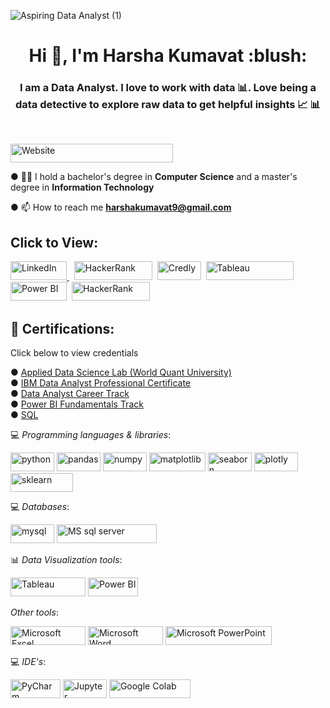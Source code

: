 ![Aspiring Data Analyst (1)](https://user-images.githubusercontent.com/87359806/201467211-bf344b1b-2d8c-4df4-992f-47634274a130.png)

<h1 align="center">Hi 👋, I'm Harsha Kumavat :blush: </h1> 
<h3 align="center">I am a Data Analyst. I love to work with data 📊. Love being a data detective to explore raw data to get helpful insights 📈 📊</h3><br />

<a href="https://20harsha.github.io/Harsha20.github.io/" target="blank"><img src="https://img.shields.io/badge/Portfolio%20Website%20(Click%20here)-light%20red" alt="Website" width="260" height="30"/></a>

● 👩‍🎓 I hold a bachelor's degree in **Computer Science** and a master's degree in **Information Technology**

● 📫 How to reach me **harshakumavat9@gmail.com** 
<br />

<h2>Click to View: </h2>
<p align="left">
<a href="https://linkedin.com/in/harshakumavat2000" target="blank"><img src="https://img.shields.io/badge/LinkedIn-lightblue" alt="LinkedIn" width="90" height="30"/> </a>&nbsp
<a href="https://www.hackerrank.com/harshakumawat201" target="blank"><img src="https://img.shields.io/badge/HackerRank-black" alt="HackerRank" width="125" height="30"/></a>&nbsp
<a href="https://www.credly.com/users/harsha-kumavat/badges" target="blank"><img src="https://img.shields.io/badge/Credly-orange" alt="Credly" width="70" height="30"/></a>&nbsp
<a href="https://public.tableau.com/app/profile/harsha3818" target="blank"><img src="https://img.shields.io/badge/Tableau%20Public-lightblue" alt="Tableau" width="140" height="30"/></a>&nbsp
<a href="https://www.novypro.com/profile_projects/harsha-kumavat4209" target="blank"><img src="https://img.shields.io/badge/Power%20BI-yellow" alt="Power BI" width="90" height="30"/></a>&nbsp
<a href="https://harshakumavat.medium.com/" target="blank"><img src="https://img.shields.io/badge/Medium(Blog)-black" alt="HackerRank" width="125" height="30"/></a>

</p>
<h2 align="left"> 🥇 Certifications:</h2> Click below to view credentials
<p>
● <a href="https://www.credly.com/badges/9773cbd2-ac57-4bd6-a17e-59af57df2658/public_url">Applied Data Science Lab (World Quant University)</a>
<br />
● <a href="https://coursera.org/share/b72f5d31e4dfd3541ab9c9515942d819">IBM Data Analyst Professional Certificate</a>
<br />
● <a href="https://learn.365datascience.com/certificates/DD-361B602AA4/">Data Analyst Career Track</a>
<br />
● <a href="https://drive.google.com/file/d/1tAeV3ztmr2U-2o9nFYhb5PFKOU-tBeu4/view">Power BI Fundamentals Track</a>
<br />
● <a href="https://learn.365datascience.com/certificates/CC-5753BDFE2B/">SQL</a>
</p>

💻 *Programming languages & libraries*: 

<p align="left"> 
 <img src="https://img.shields.io/badge/Python-blue" alt="python" width="70" height="30"/> 
 <img src="https://img.shields.io/badge/Pandas-purple" alt="pandas" width="70" height="30"/>
 <img src="https://img.shields.io/badge/NumPy-darkgreen" alt="numpy" width="70" height="30"/>
 <img src="https://img.shields.io/badge/Matplotlib-lightblue" alt="matplotlib" width="90" height="30"/>
 <img src="https://img.shields.io/badge/Seaborn-lightblue" alt="seaborn" width="70" height="30"/>
 <img src="https://img.shields.io/badge/Plotly-darkblue" alt="plotly" width="70" height="30"/>
 <img src="https://img.shields.io/badge/Scikit%20learn-orange" alt="sklearn" width="100" height="30"/>
 </p>
 
💻 *Databases*:
 <p align="left">
 <img src="https://img.shields.io/badge/MySQL-lightblue" alt="mysql" width="70" height="30"/>
 <img src="https://img.shields.io/badge/Microsoft%20SQL%20Server-red" alt="MS sql server" width="160" height="30"/>
 </p>
 
📊 *Data Visualization tools*: 
 <p align="left">
 <img src="https://img.shields.io/badge/Tableau%20Public-lightblue" alt="Tableau" width="120" height="30"/>
 <img src="https://img.shields.io/badge/Power%20BI-yellow" alt="Power BI" width="80" height="30"/>
 </p>
 
 *Other tools*:
 <p align="left">
 <img src="https://img.shields.io/badge/Microsoft%20Excel-darkgreen" alt="Microsoft Excel" width="120" height="30"/>
 <img src="https://img.shields.io/badge/Microsoft%20Word-lightblue" alt="Microsoft Word" width="120" height="30"/>
 <img src="https://img.shields.io/badge/Microsoft%20Power%20Point-red" alt="Microsoft PowerPoint" width="170" height="30"/>
 
</p>
 

💻 *IDE's*:
 <p align="left">
<img src="https://img.shields.io/badge/PyCharm-darkgreen" alt="PyCharm" width="80" height="30"/> 
<img src="https://img.shields.io/badge/Jupyter-orange" alt="Jupyter" width="70" height="30"/>
<img src="https://img.shields.io/badge/Google%20colab-orange" alt="Google Colab" width="130" height="30"/>
</p>





